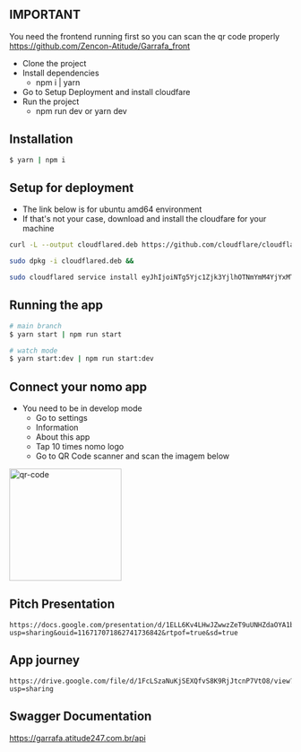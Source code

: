 ## IMPORTANT
You need the frontend running first so you can scan the qr code properly
https://github.com/Zencon-Atitude/Garrafa_front
- Clone the project
- Install dependencies
    - npm i | yarn
- Go to Setup Deployment and install cloudfare
- Run the project
    - npm run dev or yarn dev


## Installation

```bash
$ yarn | npm i
```

## Setup for deployment
- The link below is for ubuntu amd64 environment
- If that's not your case, download and install the cloudfare for your machine
```bash
curl -L --output cloudflared.deb https://github.com/cloudflare/cloudflared/releases/latest/download/cloudflared-linux-amd64.deb && 

sudo dpkg -i cloudflared.deb && 

sudo cloudflared service install eyJhIjoiNTg5Yjc1Zjk3YjlhOTNmYmM4YjYxMTc4YmIzYjViY2UiLCJ0IjoiOTlhY2EyYjYtYWEyYy00NWI2LTlhMTgtYjFkMmY0OTQ0NWI0IiwicyI6Ik0ySTFOR0ZsTXpndE1qazFZaTAwTmpRNUxXSXlPVFl0TkRJMllXSTFOR00zTUdVMyJ9
```

## Running the app

```bash
# main branch
$ yarn start | npm run start

# watch mode
$ yarn start:dev | npm run start:dev
```

## Connect your nomo app
- You need to be in develop mode
    - Go to settings
    - Information
    - About this app
    - Tap 10 times nomo logo
    - Go to QR Code scanner and scan the imagem below

<img src="image.png" alt="qr-code" width="200"/>


## Pitch Presentation
```
https://docs.google.com/presentation/d/1ELL6Kv4LHwJZwwzZeT9uUNHZdaOYA1bE/edit?usp=sharing&ouid=116717071862741736842&rtpof=true&sd=true 
```
## App journey
```
https://drive.google.com/file/d/1FcLSzaNuKjSEXQfvS8K9RjJtcnP7VtO8/view?usp=sharing

```
## Swagger Documentation
https://garrafa.atitude247.com.br/api
